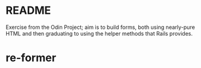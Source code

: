 # README
Exercise from the Odin Project; aim is to build forms, both using nearly-pure HTML and then graduating to using the helper methods that Rails provides. 
# re-former
